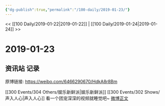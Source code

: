 ```yaml
---
{"dg-publish":true,"permalink":"/100-daily/2019-01-23/"}
---
```



<< [[100 Daily/2019-01-22\|2019-01-22]] | [[100 Daily/2019-01-24\|2019-01-24]] >>

# 2019-01-23

## 资讯站 记录

原博链接: https://weibo.com/6466290670/HdkA8r8Bm

[[300 Events/304 Others/娱乐新鲜派\|娱乐新鲜派]] [[300 Events/302 Shows/声入人心\|声入人心]]
看一个团宠深深的视频就睡觉吧~
[微博正文](https://weibo.com/detail/4331628102680482)
